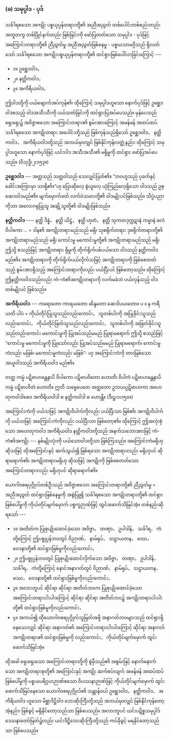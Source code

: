 ### (ခ) သမုပ္ပါဒ - ပုဒ်

သင်္ခါရစသော အကျိုး ပစ္စယုပ္ပန်တရားတို့၏ အညီအညွတ် တစ်ပေါင်းတစ်စည်းတည်း အတူတကွ တစ်ပြိုင်နက်တည်း ဖြစ်ခြင်းကို ဖော်ပြတတ်သော သမုပ္ပါဒ - ပုဒ်ဖြင့် အကြောင်းတရားတို့၏ ညီညွတ်မှု အညီအညွတ်ဖြစ်နေမှု - ပစ္စယသာမဂ္ဂိသည် ရှိလတ်သော် သင်္ခါရစသော အကျိုးပစ္စယုပ္ပန်တရားတို့၏ ထင်ရှားဖြစ်ပေါ်လာခြင်းကြောင့် ---

- ၁။ ဥစ္ဆေဒဝါဒ，
- ၂။ နတ္ထိကဝါဒ，
- ၃။ အကိရိယဝါဒ，

ဤဝါဒတို့ကို ပယ်ဖျောက်အပ်ကုန်၏၊ ထိုကြောင့် သမုပ္ပါဒဟူသော နောက်ပုဒ်ဖြင့် ဥစ္ဆေဒဝါဒစသည့် ဝါဒအသီးသီးကို ပယ်သတ်ခြင်းကို ထင်ရှားပြအပ်ပေသည်။ 
မှန်ပေသည် ရှေးရှေး၌ အဝိဇ္ဇာစသော အကြောင်းတရား၏ စွမ်းအားကြောင့် အဖန်ဖန် အထပ်ထပ် သင်္ခါရစသော အကျိုးတရား အပေါင်းတို့သည် ဖြစ်ကုန်သည်ရှိသော် ဥစ္ဆေဒဝါဒ， နတ္ထိကဝါဒ， အကိရိယဝါဒတို့သည် အဘယ်မှာလျှင် ဖြစ်နိုင်ကုန်လတ္တံ့နည်း၊ ထိုကြောင့် သမုပ္ပါဒဟူသော နောက်ပုဒ်ဖြင့် ယင်းဝါဒ အသီးအသီး၏ မရှိမှုကို ထင်ရှား ဖော်ပြအပ်ပေသည်။ (ဝိသုဒ္ဓိ၊၂၊၁၅၃။) 

**ဥစ္ဆေဒဝါဒ** --- အတ္တသည် သတ္တဝါသည် သေလျှင်ပြတ်၏။ 
“ဘ၀ဟူသည် ပုခက်နှင့် ခေါင်းအကြားမှာ သာရှိ၏။”ဟု ပြောဆိုလေ့ စွဲယူလေ့ ယုံကြည်လေ့ရှိသော ဝါဒသည် ဥစ္ဆေဒဝါဒမည်၏။ 
မျက်မှောက်ခတ် လက်ဝဲသမားတို့၏ ဝါဒမျိုးပင်ဖြစ်သည်။ 
သိပ္ပံပညာကိုသာ အလေးဂရုပြုသူ အချို့သူတို့၏ ဝါဒမျိုးဖြစ်သည်။

**နတ္ထိကဝါဒ** ---- နတ္ထိ ဒိန္နံ， နတ္ထိ ယိဋ္ဌံ， နတ္ထိ ဟုတံ， နတ္ထိ သုကတဒုက္ကဋာနံ ကမ္မာနံ ဖလံ ဝိပါကော ... = ဒါန၏ အကျိုးတရားမည်သည် မရှိ၊ သုစရိုက်တရား ဒုစရိုက်တရားတို့၏ အကျိုးတရားမည်သည် မရှိ၊ ကောင်းမှု မကောင်းမှုတို့၏ အကျိုးတရားမည်သည် မရှိ၊ ဤသို့ စသည်ဖြင့် အကျိုးတရား ရှိမှုကို တိုက်ရိုက်ပစ်ပယ်သော ဝါဒသည် နတ္ထိကဝါဒ မည်၏။ 
အကျိုးတရားကို တိုက်ရိုက်ပယ်လိုက်သဖြင့် အကျိုးတရားကို ဖြစ်စေတတ်သည့် စွမ်းအားရှိသည့် အကြောင်းတရားကိုလည်း ပယ်ပြီးပင် ဖြစ်တော့သည်။ 
ထိုကြောင့် ဤနတ္ထိကဝါဒသည်လည်း ကံ-ကံ၏အကျိုးတရားကို လက်မခံဘဲ ပယ်လှန်သည့် ဝါဒတစ်မျိုးပင် ဖြစ်သည်။

**အကိရိယဝါဒ** --- ကရောတော ကာရယတော ဆိန္ဒတော ဆေဒါပယတော။ ပ ။ န ကရီယတိ ပါပံ = ကိုယ်တိုင်ပြုသူသည်လည်းကောင်း， သူတစ်ပါးကို အပြုခိုင်းသူသည်လည်းကောင်း， ကိုယ်တိုင်ဖြတ်သူသည်လည်းကောင်း， သူတစ်ပါးကို အဖြတ်ခိုင်းသူသည်လည်းကောင်း မကောင်းမှုကို ပြုအပ်သည်မမည် ပြုရာမရောက် ဤသို့ စသည်ဖြင့် “ကောင်းမှု မကောင်းမှုကို ပြုသော်လည်း ပြုအပ်သည်မမည် ပြုရာမရောက်၊ ကောင်းမှုကံလည်း မဖြစ်၊ မကောင်းမှုကံလည်း မဖြစ်”- ဟု အကြောင်းကံကို တားမြစ်သော အယူဝါဒသည် အကိရိယဝါဒ မည်၏။

တတ္ထ ကမ္မံ ပဋိဗာဟန္တေနာပိ ဝိပါကော ပဋိဗာဟိတော ဟောတိ၊ ဝိပါကံ ပဋိဗာဟန္တေနာပိ ကမ္မံ ပဋိဗာဟိတံ ဟောတိ။ ဣတိ သဗ္ဗေပေတေ အတ္ထတော ဥဘယပ္ပဋိဗာဟကာ အဟေတုကဝါဒါစေ၀ အကိရိယဝါဒါ စ နတ္ထိကဝါဒါ စ ဟောန္တိ။ (ဒီ၊ဋ္ဌ၊၁၊၁၅၀။)

အကြောင်းကံကို ပယ်သဖြင့် အကျိုးဝိပါက်ကိုလည်း ပယ်ပြီးသာ ဖြစ်၏၊ အကျိုးဝိပါက်ကို ပယ်သဖြင့် အကြောင်းကံကိုလည်း ပယ်ပြီးသာ ဖြစ်တော့၏။ 
ထိုကြောင့် ဤအလုံးစုံသော အဟေတုကဝါဒ အကိရိယဝါဒ နတ္ထိကဝါဒတို့သည် အနက်သဘောအားဖြင့် ကံ-ကံ၏အကျိုး --- နှစ်မျိုးလုံးကို ပယ်သောဝါဒတို့သာ ဖြစ်ကြသည်။ 
အကြောင်းကံမရှိဟု ဆိုသဖြင့် ထိုအကြောင်းနှင့် ဆက်သွယ်၍ ဖြစ်ရသော အကျိုးတရားလည်း မရှိဟုပင် ဆိုရာရောက်၏၊ အကျိုးတရားမရှိဟု ဆိုသဖြင့် အကျိုးကို ဖြစ်စေတတ်သော အကြောင်းတရားလည်း မရှိဟုပင် ဆိုရာရောက်၏။

ယောဂါ၀စရပုဂ္ဂိုလ်တစ်ဦးသည် အဝိဇ္ဇာစသော အကြောင်းတရားတို့၏ ညီညွတ်မှု = အညီအညွတ် ထင်ရှားဖြစ်နေမှုကို အစွဲပြု၍ သင်္ခါရစသော အကျိုးတရားတို့၏ ထင်ရှားဖြစ်ပေါ်မှုကို ကိုယ်တိုင်မျက်မှောက် ပစ္စက္ခဉာဏ်ဖြင့် ထွင်းဖောက်သိမြင်အံ့။ 
တစ်နည်းဆိုရသော် ---

- ၁။ အတိတ်က ပြုစုပျိုးထောင်ခဲ့သော အဝိဇ္ဇာ， တဏှာ， ဥပါဒါန်， သင်္ခါရ， ကံတို့ကြောင့် ဤပစ္စုပ္ပန်ဘ၀တွင် ဝိညာဏ်， နာမ်ရုပ်， သဠာယတန， ဖဿ， ဝေဒနာတို့၏ ထင်ရှားဖြစ်မှုကိုလည်းကောင်း，
- ၂။ ဤပစ္စုပ္ပန်ဘ၀တွင် ပြုစုပျိုးထောင်လိုက်သော အဝိဇ္ဇာ， တဏှာ， ဥပါဒါန်， သင်္ခါရ， ကံတို့ကြောင့် နောင်အနာဂတ်တွင် ဝိညာဏ်， နာမ်ရုပ်， သဠာယတန， ဖဿ， ဝေဒနာတို့၏ ထင်ရှားဖြစ်မှုကိုလည်းကောင်း，
- ၃။ အလားတူပင် ဆိုင်ရာ ဆိုင်ရာ အတိတ်ဘ၀က ပြုစုပျိုးထောင်ခဲ့သော အကြောင်းတရားငါးပါးကြောင့် ဆိုင်ရာ ဆိုင်ရာ အတိတ်ဘ၀၌ အကျိုးတရားငါးပါးတို့၏ ထင်ရှားဖြစ်မှုကိုလည်းကောင်း，
- ၄။ အကယ်၍ ထိုယောဂါ၀စရပုဂ္ဂိုလ်သူမြတ်အဖို့ အနာဂတ်ဘ၀များသည် ထင်ရှားရှိနေသေးလျှင် ဆိုင်ရာ အနာဂတ်၏ အကြောင်းတရားငါးပါးကြောင့် ဆိုင်ရာ အနာဂတ်အကျိုးတရား၏ ထင်ရှားဖြစ်မှုကို လည်းကောင်း， ကိုယ်တိုင်မျက်မှောက် ထွင်းဖောက်သိမြင်အံ့။

ထိုအခါ ရှေးရှေးသော အကြောင်းတရားတို့ကို စွဲမှီသည်၏ အစွမ်းဖြင့် နောက်နောက်သော အကျိုးတရားစုတို့၏ အကြောင်းနှင့် အကျိုး ဆက်စပ်လျက် အဖန်ဖန် အထပ်ထပ် ဖြစ်ပေါ်မှုကို ပစ္စယပရိဂ္ဂဟဉာဏ်စသော ဝိပဿနာဉာဏ်ဖြင့် ကိုယ်တိုင်မျက်မှောက် ထွင်းဖောက်သိမြင်နေသော ယောဂါ၀စရပုဂ္ဂိုလ်၏ သန္တာန်ဝယ် ဥစ္ဆေဒဝါဒ， နတ္ထိကဝါဒ， အကိရိယဝါဒ ဟူသော မိစ္ဆာဒိဋ္ဌိဝါဒ ဘေးဆိုးကြီးတို့သည် အဘယ်မှာလျှင် ဖြစ်နိုင်ကုန်တော့အံ့နည်း၊ ဖြစ်ခွင့် မရှိနိုင်တော့သည်သာ ဖြစ်ပေသည်။ 
အလားတူပင် ယင်းပဋိစ္စသမုပ္ပါဒ် ဒေသနာတော်မြတ်၌လည်း ယင်းဒိဋ္ဌိဘေးဆိုးကြီးတို့သည် ကပ်ခိုခွင့် မရနိုင်တော့သည်သာ ဖြစ်ပေသည်။